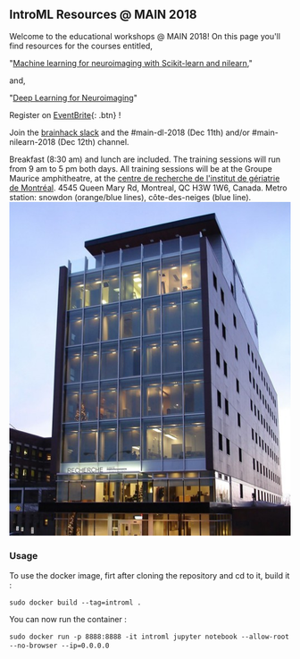 ## IntroML Resources @ MAIN 2018

Welcome to the educational workshops @ MAIN 2018! On this page you'll find resources for the courses entitled,

"[Machine learning for neuroimaging with Scikit-learn and nilearn](./course-outline.md),"

and,

"[Deep Learning for Neuroimaging](./dl-course-outline.md)"

Register on [EventBrite](https://www.eventbrite.ca/e/deep-learning-in-neuroimaging-machine-learning-scikit-learn-nilearn-tickets-53388406160){: .btn} !

Join the [brainhack slack](https://brainhack-slack-invite.herokuapp.com/) and the #main-dl-2018 (Dec 11th) and/or #main-nilearn-2018 (Dec 12th) channel. 

Breakfast (8:30 am) and lunch are included. The training sessions will run from 9 am to 5 pm both days. All training sessions will be at the Groupe Maurice amphitheatre, at the [centre de recherche de l'institut de gériatrie de Montréal](https://goo.gl/maps/ouhdXKKWtko). 4545 Queen Mary Rd, Montreal, QC H3W 1W6, Canada. Metro station: snowdon (orange/blue lines), côte-des-neiges (blue line). 
![CRIUGM](criugm.jpg)

### Usage

To use the docker image, firt after cloning the repository and cd to it, build it :
```
sudo docker build --tag=introml .
```
You can now run the container :
```
sudo docker run -p 8888:8888 -it introml jupyter notebook --allow-root --no-browser --ip=0.0.0.0
```
